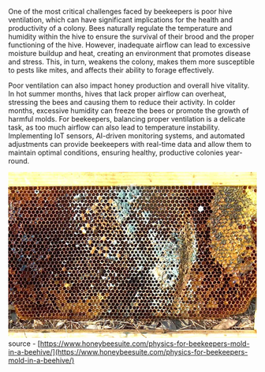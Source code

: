One of the most critical challenges faced by beekeepers is poor hive ventilation, which can have significant implications for the health and productivity of a colony. Bees naturally regulate the temperature and humidity within the hive to ensure the survival of their brood and the proper functioning of the hive. However, inadequate airflow can lead to excessive moisture buildup and heat, creating an environment that promotes disease and stress. This, in turn, weakens the colony, makes them more susceptible to pests like mites, and affects their ability to forage effectively.

Poor ventilation can also impact honey production and overall hive vitality. In hot summer months, hives that lack proper airflow can overheat, stressing the bees and causing them to reduce their activity. In colder months, excessive humidity can freeze the bees or promote the growth of harmful molds. For beekeepers, balancing proper ventilation is a delicate task, as too much airflow can also lead to temperature instability. Implementing IoT sensors, AI-driven monitoring systems, and automated adjustments can provide beekeepers with real-time data and allow them to maintain optimal conditions, ensuring healthy, productive colonies year-round.

![](../img/Moldy-frame-ed.webp)
source - [https://www.honeybeesuite.com/physics-for-beekeepers-mold-in-a-beehive/](https://www.honeybeesuite.com/physics-for-beekeepers-mold-in-a-beehive/)